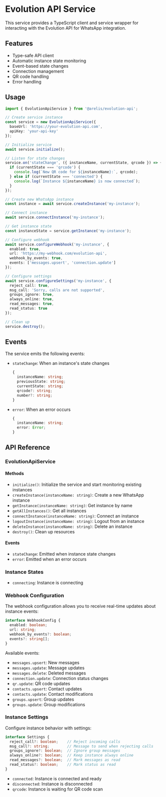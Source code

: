 # Evolution API Service

This service provides a TypeScript client and service wrapper for interacting with the Evolution API for WhatsApp integration.

## Features

- Type-safe API client
- Automatic instance state monitoring
- Event-based state changes
- Connection management
- QR code handling
- Error handling

## Usage

```typescript
import { EvolutionApiService } from '@arelis/evolution-api';

// Create service instance
const service = new EvolutionApiService({
  baseUrl: 'https://your-evolution-api.com',
  apiKey: 'your-api-key'
});

// Initialize service
await service.initialize();

// Listen for state changes
service.on('stateChange', ({ instanceName, currentState, qrcode }) => {
  if (currentState === 'qrcode') {
    console.log(`New QR code for ${instanceName}:`, qrcode);
  } else if (currentState === 'connected') {
    console.log(`Instance ${instanceName} is now connected`);
  }
});

// Create new WhatsApp instance
const instance = await service.createInstance('my-instance');

// Connect instance
await service.connectInstance('my-instance');

// Get instance state
const instanceState = service.getInstance('my-instance');

// Configure webhook
await service.configureWebhook('my-instance', {
  enabled: true,
  url: 'https://my-webhook.com/evolution-api',
  webhook_by_events: true,
  events: ['messages.upsert', 'connection.update']
});

// Configure settings
await service.configureSettings('my-instance', {
  reject_call: true,
  msg_call: 'Sorry, calls are not supported',
  groups_ignore: true,
  always_online: true,
  read_messages: true,
  read_status: true
});

// Clean up
service.destroy();
```

## Events

The service emits the following events:

- `stateChange`: When an instance's state changes
  ```typescript
  {
    instanceName: string;
    previousState: string;
    currentState: string;
    qrcode?: string;
    number?: string;
  }
  ```

- `error`: When an error occurs
  ```typescript
  {
    instanceName: string;
    error: Error;
  }
  ```

## API Reference

### EvolutionApiService

#### Methods

- `initialize()`: Initialize the service and start monitoring existing instances
- `createInstance(instanceName: string)`: Create a new WhatsApp instance
- `getInstance(instanceName: string)`: Get instance by name
- `getAllInstances()`: Get all instances
- `connectInstance(instanceName: string)`: Connect an instance
- `logoutInstance(instanceName: string)`: Logout from an instance
- `deleteInstance(instanceName: string)`: Delete an instance
- `destroy()`: Clean up resources

#### Events

- `stateChange`: Emitted when instance state changes
- `error`: Emitted when an error occurs

### Instance States

- `connecting`: Instance is connecting

### Webhook Configuration

The webhook configuration allows you to receive real-time updates about instance events:

```typescript
interface WebhookConfig {
  enabled: boolean;
  url: string;
  webhook_by_events?: boolean;
  events?: string[];
}
```

Available events:
- `messages.upsert`: New messages
- `messages.update`: Message updates
- `messages.delete`: Deleted messages
- `connection.update`: Connection status changes
- `qr.update`: QR code updates
- `contacts.upsert`: Contact updates
- `contacts.update`: Contact modifications
- `groups.upsert`: Group updates
- `groups.update`: Group modifications

### Instance Settings

Configure instance behavior with settings:

```typescript
interface Settings {
  reject_call?: boolean;    // Reject incoming calls
  msg_call?: string;        // Message to send when rejecting calls
  groups_ignore?: boolean;  // Ignore group messages
  always_online?: boolean;  // Keep instance always online
  read_messages?: boolean;  // Mark messages as read
  read_status?: boolean;    // Mark status as read
}
```
- `connected`: Instance is connected and ready
- `disconnected`: Instance is disconnected
- `qrcode`: Instance is waiting for QR code scan
